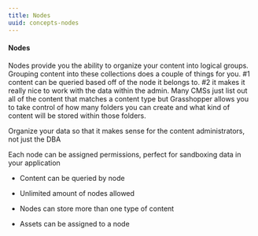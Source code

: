 ```yaml
---
title: Nodes
uuid: concepts-nodes
---
```

#### Nodes

Nodes provide you the ability to organize your content into logical groups. Grouping content into these collections does a couple of things for you. #1 content can be queried based off of the node it belongs to. #2 it makes it really nice to work with the data within the admin. Many CMSs just list out all of the content that matches a content type but Grasshopper allows you to take control of how many folders you can create and what kind of content will be stored within those folders.


Organize your data so that it makes sense for the content administrators, not just the DBA


Each node can be assigned permissions, perfect for sandboxing data in your application

* Content can be queried by node

* Unlimited amount of nodes allowed

* Nodes can store more than one type of content

* Assets can be assigned to a node